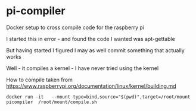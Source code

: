 # pi-compiler
Docker setup to cross compile code for the raspberry pi

I started this in error - and found the code I wanted was apt-gettable

But having started I figured I may as well commit something that actually works 

Well - it compiles a kernel - I have never tried using the kernel 

How to compile taken from https://www.raspberrypi.org/documentation/linux/kernel/building.md


```docker run -it   --mount type=bind,source="$(pwd)",target=/root/mount picompiler  /root/mount/compile.sh```
